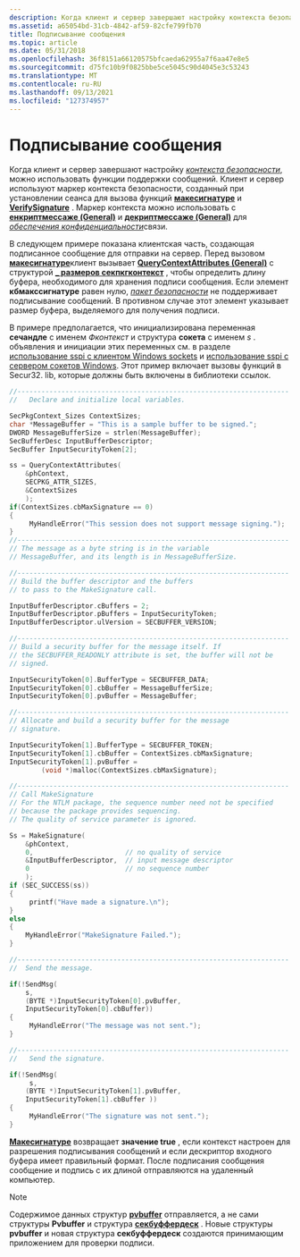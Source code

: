 ```yaml
---
description: Когда клиент и сервер завершают настройку контекста безопасности, можно использовать функции поддержки сообщений.
ms.assetid: a65054bd-31cb-4842-af59-82cfe799fb70
title: Подписывание сообщения
ms.topic: article
ms.date: 05/31/2018
ms.openlocfilehash: 36f8151a66120575bfcaeda62955a7f6aa47e8e5
ms.sourcegitcommit: d75fc10b9f0825bbe5ce5045c90d4045e3c53243
ms.translationtype: MT
ms.contentlocale: ru-RU
ms.lasthandoff: 09/13/2021
ms.locfileid: "127374957"
---
```

# <a name="signing-a-message"></a>Подписывание сообщения

Когда клиент и сервер завершают настройку [*контекста безопасности*](../secgloss/s-gly.md), можно использовать функции поддержки сообщений. Клиент и сервер используют маркер контекста безопасности, созданный при установлении сеанса для вызова функций [**макесигнатуре**](/windows/desktop/api/Sspi/nf-sspi-makesignature) и [**VerifySignature**](/windows/desktop/api/Sspi/nf-sspi-verifysignature) . Маркер контекста можно использовать с [**енкриптмессаже (General)**](/windows/win32/api/sspi/nf-sspi-encryptmessage) и [**декриптмессаже (General)**](/windows/win32/api/sspi/nf-sspi-decryptmessage) для [*обеспечения конфиденциальности*](../secgloss/p-gly.md)связи.

В следующем примере показана клиентская часть, создающая подписанное сообщение для отправки на сервер. Перед вызовом [**макесигнатуре**](/windows/desktop/api/Sspi/nf-sspi-makesignature)клиент вызывает [**QueryContextAttributes (General)**](/windows/win32/api/sspi/nf-sspi-querycontextattributesa) с структурой [**\_ размеров секпкгконтекст**](/windows/desktop/api/Sspi/ns-sspi-secpkgcontext_sizes) , чтобы определить длину буфера, необходимого для хранения подписи сообщения. Если элемент **кбмакссигнатуре** равен нулю, [*пакет безопасности*](../secgloss/s-gly.md) не поддерживает подписывание сообщений. В противном случае этот элемент указывает размер буфера, выделяемого для получения подписи.

В примере предполагается, что инициализирована переменная **сечандле** с именем *Фконтекст* и структура **сокета** с именем *s* . объявления и инициации этих переменных см. в разделе [использование sspi с клиентом Windows sockets](using-sspi-with-a-windows-sockets-client.md) и [использование sspi с сервером сокетов Windows](using-sspi-with-a-windows-sockets-server.md). Этот пример включает вызовы функций в Secur32. lib, которые должны быть включены в библиотеки ссылок.


```C++
//--------------------------------------------------------------------
//   Declare and initialize local variables.

SecPkgContext_Sizes ContextSizes;
char *MessageBuffer = "This is a sample buffer to be signed.";
DWORD MessageBufferSize = strlen(MessageBuffer);
SecBufferDesc InputBufferDescriptor;
SecBuffer InputSecurityToken[2];

ss = QueryContextAttributes(
    &phContext,
    SECPKG_ATTR_SIZES,
    &ContextSizes
    );
if(ContextSizes.cbMaxSignature == 0)
{
     MyHandleError("This session does not support message signing.");
}
//--------------------------------------------------------------------
// The message as a byte string is in the variable 
// MessageBuffer, and its length is in MessageBufferSize. 

//--------------------------------------------------------------------
// Build the buffer descriptor and the buffers 
// to pass to the MakeSignature call.

InputBufferDescriptor.cBuffers = 2;
InputBufferDescriptor.pBuffers = InputSecurityToken;
InputBufferDescriptor.ulVersion = SECBUFFER_VERSION;

//--------------------------------------------------------------------
// Build a security buffer for the message itself. If 
// the SECBUFFER_READONLY attribute is set, the buffer will not be
// signed.

InputSecurityToken[0].BufferType = SECBUFFER_DATA;
InputSecurityToken[0].cbBuffer = MessageBufferSize;
InputSecurityToken[0].pvBuffer = MessageBuffer;

//--------------------------------------------------------------------
// Allocate and build a security buffer for the message
// signature.

InputSecurityToken[1].BufferType = SECBUFFER_TOKEN;
InputSecurityToken[1].cbBuffer = ContextSizes.cbMaxSignature;
InputSecurityToken[1].pvBuffer = 
        (void *)malloc(ContextSizes.cbMaxSignature);

//--------------------------------------------------------------------
// Call MakeSignature 
// For the NTLM package, the sequence number need not be specified 
// because the package provides sequencing.
// The quality of service parameter is ignored.

Ss = MakeSignature(
    &phContext,
    0,                       // no quality of service
    &InputBufferDescriptor,  // input message descriptor
    0                        // no sequence number
    );
if (SEC_SUCCESS(ss))
{
     printf("Have made a signature.\n");
}
else
{ 
    MyHandleError("MakeSignature Failed."); 
}

//--------------------------------------------------------------------
//  Send the message.

if(!SendMsg(
    s,
    (BYTE *)InputSecurityToken[0].pvBuffer,
    InputSecurityToken[0].cbBuffer))
{
     MyHandleError("The message was not sent.");
}

//--------------------------------------------------------------------
//   Send the signature.

if(!SendMsg(
     s,
    (BYTE *)InputSecurityToken[1].pvBuffer,
    InputSecurityToken[1].cbBuffer ))
{
     MyHandleError("The signature was not sent.");
}
```



[**Макесигнатуре**](/windows/desktop/api/Sspi/nf-sspi-makesignature) возвращает **значение true** , если контекст настроен для разрешения подписывания сообщений и если дескриптор входного буфера имеет правильный формат. После подписания сообщения сообщение и подпись с их длиной отправляются на удаленный компьютер.

> [!Note]  
> Содержимое данных структур [**pvbuffer**](/windows/desktop/api/Sspi/ns-sspi-secbuffer) отправляется, а не сами структуры **Pvbuffer** и структура [**секбуффердеск**](/windows/desktop/api/Sspi/ns-sspi-secbufferdesc) . Новые структуры **pvbuffer** и новая структура **секбуффердеск** создаются принимающим приложением для проверки подписи.

 

 

 
